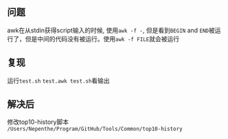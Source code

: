 
## 问题
awk在从stdin获得script输入的时候, 使用`awk -f -`, 但是看到`BEGIN` and `END`被运行了，但是中间的代码没有被运行。使用`awk -f FILE`就会被运行

## 复现
运行`test.sh` `test.awk test.sh`看输出

## 解决后
修改top10-history脚本 `/Users/Nepenthe/Program/GitHub/Tools/Common/top10-history`
